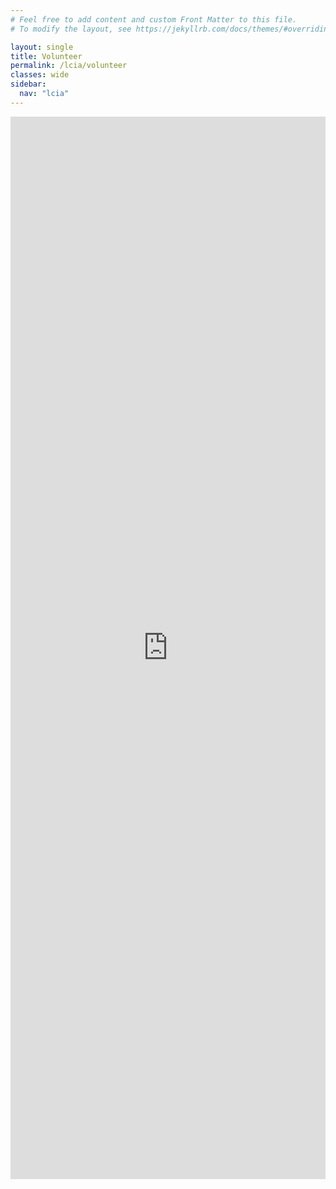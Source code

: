 ```yaml
---
# Feel free to add content and custom Front Matter to this file.
# To modify the layout, see https://jekyllrb.com/docs/themes/#overriding-theme-defaults

layout: single
title: Volunteer
permalink: /lcia/volunteer
classes: wide
sidebar:
  nav: "lcia"
---
```


<div style="position:relative;overflow:hidden;width:100%;height:1200px;padding-top:500px">
<iframe title='Volunteer form powered by Zeffy' style='position: absolute; border: 0; top:0;left:0;bottom:0;right:0;width:100%;height:100%' src='https://www.zeffy.com/en-US/volunteering/cbf4efa5-f5db-45a2-8b3f-03edba1a7772' allowTransparency="true">
</iframe>
</div>